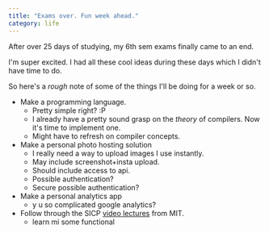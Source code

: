 ```yaml
---
title: "Exams over. Fun week ahead."
category: life 
---
```


After over 25 days of studying, my 6th sem exams finally came to an end.

I'm super excited. I had all these cool ideas during these days which I didn't have time to do.

So here's a *rough* note of some of the things I'll be doing for a week or so.

* Make a programming language.
    - Pretty simple right? :P
    - I already have a pretty sound grasp on the *theory* of compilers. Now it's time to implement one.
    - Might have to refresh on compiler concepts.
* Make a personal photo hosting solution
    - I really need a way to upload images I use instantly.
    - May include screenshot+insta upload.
    - Should include access to api.
    - Possible authentication?
    - Secure possible authentication?
* Make a personal analytics app
    - y u so complicated google analytics?
* Follow through the SICP [video lectures](https://www.youtube.com/playlist?list=PLE18841CABEA24090) from MIT.
    - learn mi some functional
